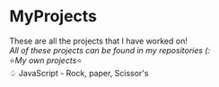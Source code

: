 # MyProjects
These are all the projects that I have worked on! <br>
<em>All of these projects can be found in my repositories (: </em> <br> 
⭐*My own projects*⭐<br>
♤ JavaScript - Rock, paper, Scissor's <br>
